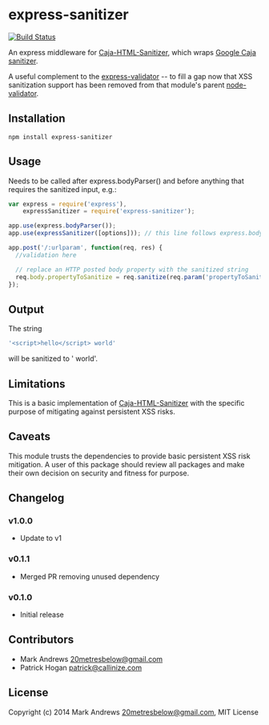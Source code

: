 # express-sanitizer

[![Build Status](https://travis-ci.org/markau/express-sanitizer.png?branch=master)](https://travis-ci.org/markau/express-sanitizer)

An express middleware for [Caja-HTML-Sanitizer](https://github.com/theSmaw/Caja-HTML-Sanitizer), which wraps [Google Caja sanitizer](https://code.google.com/p/google-caja/wiki/JsHtmlSanitizer).  

A useful complement to the [express-validator](https://github.com/ctavan/express-validator) -- to fill a gap now that XSS sanitization support has been removed from that module's parent [node-validator](https://github.com/chriso/node-validator).

## Installation

```
npm install express-sanitizer
```

## Usage

Needs to be called after express.bodyParser() and before anything that requires the sanitized input, e.g.:

```javascript
var express = require('express'),
    expressSanitizer = require('express-sanitizer');

app.use(express.bodyParser());
app.use(expressSanitizer([options])); // this line follows express.bodyParser()
```

```javascript
app.post('/:urlparam', function(req, res) {
  //validation here

  // replace an HTTP posted body property with the sanitized string
  req.body.propertyToSanitize = req.sanitize(req.param('propertyToSanitize'));
});

```

## Output

The string 
```javascript
'<script>hello</script> world'
```
will be sanitized to ' world'.

## Limitations

This is a basic implementation of [Caja-HTML-Sanitizer](https://github.com/theSmaw/Caja-HTML-Sanitizer) with the specific purpose of mitigating against persistent XSS risks. 

## Caveats

This module trusts the dependencies to provide basic persistent XSS risk mitigation. A user of this package should review all packages and make their own decision on security and fitness for purpose. 

## Changelog

### v1.0.0
- Update to v1

### v0.1.1
- Merged PR removing unused dependency

### v0.1.0
- Initial release

## Contributors

- Mark Andrews <20metresbelow@gmail.com> 
- Patrick Hogan <patrick@callinize.com>

## License

Copyright (c) 2014 Mark Andrews <20metresbelow@gmail.com>, MIT License

